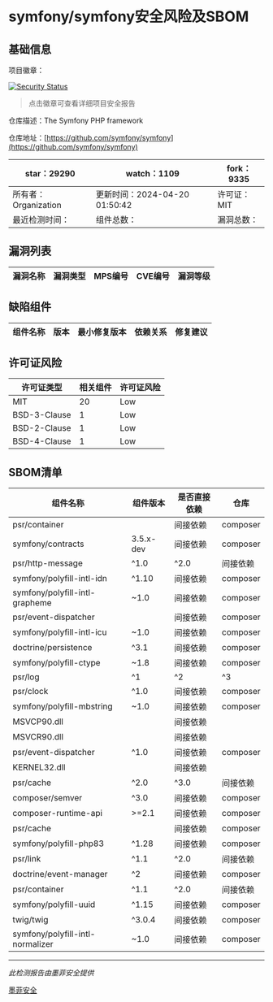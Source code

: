 # symfony/symfony安全风险及SBOM

## 基础信息

项目徽章：

[![Security Status](https://www.murphysec.com/platform3/v31/badge/1781394229859774465.svg)](https://www.murphysec.com/console/report/1691516035264176128/1781394229859774465)

> 点击徽章可查看详细项目安全报告

仓库描述：The Symfony PHP framework

仓库地址：[https://github.com/symfony/symfony](https://github.com/symfony/symfony)

| star：29290 | watch：1109 | fork：9335 |
| ----------- | -------------- | ------------ |
| 所有者：Organization | 更新时间：2024-04-20 01:50:42 | 许可证：MIT |
| 最近检测时间： | 组件总数： | 漏洞总数： |




## 漏洞列表

| 漏洞名称 | 漏洞类型 | MPS编号 | CVE编号 | 漏洞等级 |
| ------- | ------ | ------- | ------ | ----- |





## 缺陷组件

| 组件名称 | 版本 | 最小修复版本 | 依赖关系 | 修复建议 |
| -------- | ---- | ------------ | -------- | -------- |





## 许可证风险

| 许可证类型 | 相关组件 | 许可证风险 |
| ---------- | -------- | ---------- |
|MIT|20|Low|
|BSD-3-Clause|1|Low|
|BSD-2-Clause|1|Low|
|BSD-4-Clause|1|Low|




## SBOM清单

| 组件名称 | 组件版本 | 是否直接依赖 | 仓库 |
| -------- | -------- | ------------ | ---- |
|psr/container||间接依赖|composer|
|symfony/contracts|3.5.x-dev|间接依赖|composer|
|psr/http-message|^1.0|^2.0|间接依赖|composer|
|symfony/polyfill-intl-idn|^1.10|间接依赖|composer|
|symfony/polyfill-intl-grapheme|~1.0|间接依赖|composer|
|psr/event-dispatcher||间接依赖|composer|
|symfony/polyfill-intl-icu|~1.0|间接依赖|composer|
|doctrine/persistence|^3.1|间接依赖|composer|
|symfony/polyfill-ctype|~1.8|间接依赖|composer|
|psr/log|^1|^2|^3|间接依赖|composer|
|psr/clock|^1.0|间接依赖|composer|
|symfony/polyfill-mbstring|~1.0|间接依赖|composer|
|MSVCP90.dll||间接依赖||
|MSVCR90.dll||间接依赖||
|psr/event-dispatcher|^1.0|间接依赖|composer|
|KERNEL32.dll||间接依赖||
|psr/cache|^2.0|^3.0|间接依赖|composer|
|composer/semver|^3.0|间接依赖|composer|
|composer-runtime-api|>=2.1|间接依赖|composer|
|psr/cache||间接依赖|composer|
|symfony/polyfill-php83|^1.28|间接依赖|composer|
|psr/link|^1.1|^2.0|间接依赖|composer|
|doctrine/event-manager|^2|间接依赖|composer|
|psr/container|^1.1|^2.0|间接依赖|composer|
|symfony/polyfill-uuid|^1.15|间接依赖|composer|
|twig/twig|^3.0.4|间接依赖|composer|
|symfony/polyfill-intl-normalizer|~1.0|间接依赖|composer|


------

*此检测报告由墨菲安全提供*

[墨菲安全](www.murphysec.com)